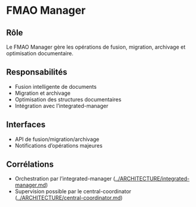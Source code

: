 # FMAO Manager

## Rôle

Le FMAO Manager gère les opérations de fusion, migration, archivage et optimisation documentaire.

## Responsabilités

- Fusion intelligente de documents
- Migration et archivage
- Optimisation des structures documentaires
- Intégration avec l’integrated-manager

## Interfaces

- API de fusion/migration/archivage
- Notifications d’opérations majeures

## Corrélations

- Orchestration par l’integrated-manager ([../ARCHITECTURE/integrated-manager.md](../ARCHITECTURE/integrated-manager.md))
- Supervision possible par le central-coordinator ([../ARCHITECTURE/central-coordinator.md](../ARCHITECTURE/central-coordinator.md))

